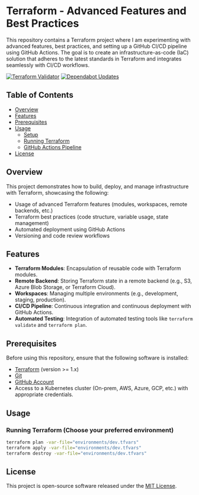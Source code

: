 # Terraform - Advanced Features and Best Practices

This repository contains a Terraform project where I am experimenting with advanced features, best practices, and
setting up a GitHub CI/CD pipeline using GitHub Actions. The goal is to create an infrastructure-as-code (IaC) solution
that adheres to the latest standards in Terraform and integrates seamlessly with CI/CD workflows.

[![Terraform Validator](https://github.com/rblessings/terraform/actions/workflows/terraform_validation.yml/badge.svg)](https://github.com/rblessings/terraform/actions/workflows/terraform_validation.yml)
[![Dependabot Updates](https://github.com/rblessings/terraform/actions/workflows/dependabot/dependabot-updates/badge.svg)](https://github.com/rblessings/terraform/actions/workflows/dependabot/dependabot-updates)

## Table of Contents

- [Overview](#overview)
- [Features](#features)
- [Prerequisites](#prerequisites)
- [Usage](#usage)
    - [Setup](#setup)
    - [Running Terraform](#running-terraform)
    - [GitHub Actions Pipeline](#github-actions-pipeline)
- [License](#license)

## Overview

This project demonstrates how to build, deploy, and manage infrastructure with Terraform, showcasing the following:

- Usage of advanced Terraform features (modules, workspaces, remote backends, etc.)
- Terraform best practices (code structure, variable usage, state management)
- Automated deployment using GitHub Actions
- Versioning and code review workflows

## Features

- **Terraform Modules**: Encapsulation of reusable code with Terraform modules.
- **Remote Backend**: Storing Terraform state in a remote backend (e.g., S3, Azure Blob Storage, or Terraform Cloud).
- **Workspaces**: Managing multiple environments (e.g., development, staging, production).
- **CI/CD Pipeline**: Continuous integration and continuous deployment with GitHub Actions.
- **Automated Testing**: Integration of automated testing tools like `terraform validate` and `terraform plan`.

## Prerequisites

Before using this repository, ensure that the following software is installed:

- [Terraform](https://www.terraform.io/downloads.html) (version >= 1.x)
- [Git](https://git-scm.com/)
- [GitHub Account](https://github.com)
- Access to a Kubernetes cluster (On-prem, AWS, Azure, GCP, etc.) with appropriate credentials.

## Usage

### Running Terraform (Choose your preferred environment)

```bash
terraform plan -var-file="environments/dev.tfvars"
terraform apply -var-file="environments/dev.tfvars"
terraform destroy -var-file="environments/dev.tfvars"
```

## License

This project is open-source software released under the [MIT License](https://opensource.org/license/MIT).
